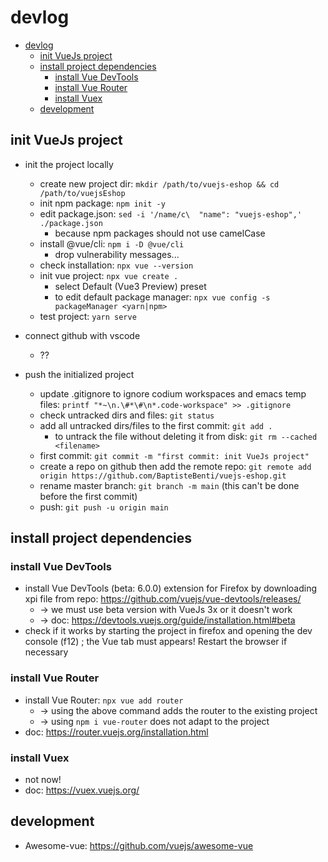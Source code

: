 # devlog

<!-- TOC -->

- [devlog](#devlog)
    - [init VueJs project](#init-vuejs-project)
    - [install project dependencies](#install-project-dependencies)
        - [install Vue DevTools](#install-vue-devtools)
        - [install Vue Router](#install-vue-router)
        - [install Vuex](#install-vuex)
    - [development](#development)

<!-- /TOC -->

## init VueJs project

- init the project locally
    - create new project dir: `mkdir /path/to/vuejs-eshop && cd /path/to/vuejsEshop`
    - init npm package: `npm init -y`
    - edit package.json: `sed -i '/name/c\  "name": "vuejs-eshop",' ./package.json`
        - because npm packages should not use camelCase
    - install @vue/cli: `npm i -D @vue/cli`
        - drop vulnerability messages...
    - check installation: `npx vue --version`
    - init vue project: `npx vue create .`
        - select Default (Vue3 Preview) preset
        - to edit default package manager: `npx vue config -s packageManager <yarn|npm>`
    - test project: `yarn serve`

- connect github with vscode
    - ??

- push the initialized project
    - update .gitignore to ignore codium workspaces and emacs temp files: `printf "*~\n.\#*\#\n*.code-workspace" >> .gitignore`
    - check untracked dirs and files: `git status`
    - add all untracked dirs/files to the first commit: `git add .`
        - to untrack the file without deleting it from disk: `git rm --cached <filename>`
    - first commit: `git commit -m "first commit: init VueJs project"`
    - create a repo on github then add the remote repo: `git remote add origin https://github.com/BaptisteBenti/vuejs-eshop.git`
    - rename master branch: `git branch -m main` (this can't be done before the first commit)
    - push: `git push -u origin main`

## install project dependencies

### install Vue DevTools

- install Vue DevTools (beta: 6.0.0) extension for Firefox by downloading xpi file from repo: https://github.com/vuejs/vue-devtools/releases/
    - -> we must use beta version with VueJs 3x or it doesn't work
    - -> doc: https://devtools.vuejs.org/guide/installation.html#beta
- check if it works by starting the project in firefox and opening the dev console (f12) ; the Vue tab must appears! Restart the browser if necessary

### install Vue Router

- install Vue Router: `npx vue add router`
    - -> using the above command adds the router to the existing project
    - -> using `npm i vue-router` does not adapt to the project
- doc: https://router.vuejs.org/installation.html

### install Vuex

- not now!
- doc: https://vuex.vuejs.org/

## development



- Awesome-vue: https://github.com/vuejs/awesome-vue